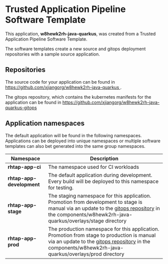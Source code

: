 # Trusted Application Pipeline Software Template

This application, **w8hewk2rh-java-quarkus**, was created from a Trusted Application Pipeline Software Template.

The software templates create a new source and gitops deployment repositories with a sample source application. 

## Repositories

The source code for your application can be found in [https://github.com/xjiangorg/w8hewk2rh-java-quarkus ](https://github.com/xjiangorg/w8hewk2rh-java-quarkus ).
 
The gitops repository, which contains the kubernetes manifests for the application can be found in 
[https://github.com/xjiangorg/w8hewk2rh-java-quarkus-gitops ](https://github.com/xjiangorg/w8hewk2rh-java-quarkus-gitops ) 

## Application namespaces 

The default application will be found in the following namespaces. Applications can be deployed into unique namespaces or multiple software templates can also bet generated into the same group namespaces.  

|  Namespace   |  Description   |  
| -------- | -------- |
| **rhtap-app-ci** | The namespace used for CI workloads |
| **rhtap-app-development** | The default application during development. Every build will be deployed to this namespace for testing. |
| **rhtap-app-stage** | The staging namespace for this application. Promotion from development to stage is manual via an update to the [gitops repository](https://github.com/xjiangorg/w8hewk2rh-java-quarkus-gitops ) in the components/w8hewk2rh-java-quarkus/overlays/stage directory |
| **rhtap-app-prod** | The production namespace for this application. Promotion from stage to production is manual via an update to the [gitops repository](https://github.com/xjiangorg/w8hewk2rh-java-quarkus-gitops ) in the components/w8hewk2rh-java-quarkus/overlays/prod directory |